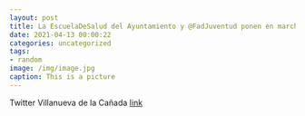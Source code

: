 ```yaml
---
layout: post
title: La EscuelaDeSalud del Ayuntamiento y @FadJuventud ponen en marcha un curso online gratuito de 15 horas de duración sobre preven...
date: 2021-04-13 00:00:22
categories: uncategorized
tags:
- random
image: /img/image.jpg
caption: This is a picture
---
```

Twitter Villanueva de la Cañada [link](https://twitter.com/AytoVDLCanada/status/1381584540007817221)
